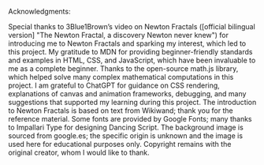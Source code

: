 Acknowledgments:

Special thanks to 3Blue1Brown’s video on Newton Fractals ([official bilingual version] "The Newton Fractal, a discovery Newton never knew") for introducing me to Newton Fractals and sparking my interest, which led to this project.
My gratitude to MDN for providing beginner-friendly standards and examples in HTML, CSS, and JavaScript, which have been invaluable to me as a complete beginner.
Thanks to the open-source math.js library, which helped solve many complex mathematical computations in this project.
I am grateful to ChatGPT for guidance on CSS rendering, explanations of canvas and animation frameworks, debugging, and many suggestions that supported my learning during this project.
The introduction to Newton Fractals is based on text from Wikiwand; thank you for the reference material.
Some fonts are provided by Google Fonts; many thanks to Impallari Type for designing Dancing Script.
The background image is sourced from google.es; the specific origin is unknown and the image is used here for educational purposes only. Copyright remains with the original creator, whom I would like to thank.
